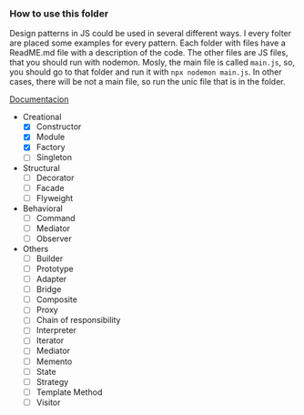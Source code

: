 ### How to use this folder

Design patterns in JS could be used in several different ways. 
I every folter are placed some examples for every pattern.
Each folder with files have a ReadME.md file with a description of the code.
The other files are JS files, that you should run with nodemon.
Mosly, the main file is called `main.js`, so, you should go to that folder and run it with `npx nodemon main.js`. In other cases, there will be not a main file, so run the unic file that is in the folder.

[Documentacion]('https://webdeveloperadranuz.notion.site/Design-Patterns-3dfb80e993b64cd3a88eba099ab8acd3')

- Creational
    - [x]  Constructor
    - [x]  Module
    - [x]  Factory
    - [ ]  Singleton
- Structural
    - [ ]  Decorator
    - [ ]  Facade
    - [ ]  Flyweight
- Behavioral
    - [ ]  Command
    - [ ]  Mediator
    - [ ]  Observer
- Others
    - [ ]  Builder
    - [ ]  Prototype
    - [ ]  Adapter
    - [ ]  Bridge
    - [ ]  Composite
    - [ ]  Proxy
    - [ ]  Chain of responsibility
    - [ ]  Interpreter
    - [ ]  Iterator
    - [ ]  Mediator
    - [ ]  Memento
    - [ ]  State
    - [ ]  Strategy
    - [ ]  Template Method
    - [ ]  Visitor